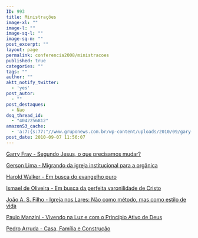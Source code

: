 ```yaml
---
ID: 993
title: Ministrações
image-xl: ""
image-l: ""
image-sq-l: ""
image-sq-m: ""
post_excerpt: ""
layout: page
permalink: conferencia2008/ministracoes
published: true
categories: ""
tags: ""
author: ""
aktt_notify_twitter:
  - 'yes'
post_autor:
  - ""
post_destaques:
  - Nao
dsq_thread_id:
  - "4042256812"
amazonS3_cache:
  - 'a:7:{s:77:"//www.gruponews.com.br/wp-content/uploads/2010/09/gary-fray_segundo-jesus.pdf";i:994;s:81:"//www.gruponews.com.br/wp-content/uploads/2010/09/gerson-lima_igreja-organica.pdf";i:995;s:82:"//www.gruponews.com.br/wp-content/uploads/2010/09/harold-walker_evangelho-puro.pdf";i:996;s:82:"//www.gruponews.com.br/wp-content/uploads/2010/09/ismael-oliveira_varonilidade.pdf";i:997;s:77:"//www.gruponews.com.br/wp-content/uploads/2010/09/joao-filho_igreja-lares.pdf";i:998;s:83:"//www.gruponews.com.br/wp-content/uploads/2010/09/paulo-manzini_principio-ativo.pdf";i:999;s:79:"//www.gruponews.com.br/wp-content/uploads/2010/09/pedro-arruda_casa-familia.pdf";i:1000;}'
post_date: 2010-09-07 11:56:07
---
```

<a href="http://www.gruponews.com.br/wp-content/uploads/2010/09/gary-fray_segundo-jesus.pdf" target="_blank"></a><a href="http://www.gruponews.com.br/wp-content/uploads/2010/09/gary-fray_segundo-jesus.pdf">Garry Fray - Segundo Jesus, o que precisamos mudar?</a>

<a href="../../conferencia2008/pdf/gerson_lima.pdf"></a><a href="http://www.gruponews.com.br/wp-content/uploads/2010/09/gerson-lima_igreja-organica.pdf">Gerson Lima - Migrando da igreja institucional para a orgânica</a>

<a href="../../conferencia2008/pdf/harold_walker.pdf"></a><a href="http://www.gruponews.com.br/wp-content/uploads/2010/09/harold-walker_evangelho-puro.pdf">Harold Walker - Em busca do evangelho puro</a>

<a href="../../conferencia2008/pdf/ismael_oliveira.pdf"></a><a href="http://www.gruponews.com.br/wp-content/uploads/2010/09/ismael-oliveira_varonilidade.pdf">Ismael de Oliveira - Em busca da perfeita varonilidade de Cristo</a>

<a href="../../conferencia2008/pdf/joao_filho.pdf"></a><a href="http://www.gruponews.com.br/wp-content/uploads/2010/09/joao-filho_igreja-lares.pdf">João A. S. Filho - Igreja nos Lares: Não como método, mas como estilo de vida</a>

<a href="../../conferencia2008/pdf/paulo_manzini.pdf"></a><a href="http://www.gruponews.com.br/wp-content/uploads/2010/09/paulo-manzini_principio-ativo.pdf">Paulo Manzini - Vivendo na Luz e com o Princípio Ativo de Deus</a>

<a href="../../conferencia2008/pdf/pedro_arruda.pdf"></a><a href="http://www.gruponews.com.br/wp-content/uploads/2010/09/pedro-arruda_casa-familia.pdf">Pedro Arruda - Casa, Família e Construção</a>